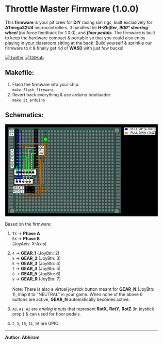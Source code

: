 # Throttle Master Firmware (1.0.0)

This **firmware** is your pit crew for **DIY** racing sim rigs, built exclusively for **ATmega32U4** microcontrollers. It handles the ***H-Shifter***, ***900° steering wheel*** (no force feedback for 1.0.0), and ***floor pedals***. The firmware is built to keep the hardware compact & portable so that you could also enjoy playing in your classroom sitting at the back. Build yourself & sprinkle our firmware to it & finally get rid of **WASD** with just few bucks!<br>

<a href='https://twitter.com/OrbitX_Space?t=jEPMn_Dx5wny0qKDew298Q&s=08' target="_blank"><img alt='Twitter' src='https://img.shields.io/badge/OrbitX.Space-100000?style=flat&logo=Twitter&logoColor=white&labelColor=08a4f6&color=2f3136'/></a>
<a href='' target="_blank"><img alt='GitHub' src='https://img.shields.io/badge/GitHub-Passing-100000?style=flat&logo=GitHub&logoColor=white&labelColor=2b3838&color=2aae48'/></a>


## Makefile:
1. Flash the firmware into your chip:<br>
     `make flash_firmware`
2. Revert back everything & use arduino bootloader:<br>
     `make it_arduino`

## Schematics:
![Example_Schematic&Routing](./images/schematic_scaled_down.png)

Based on the firmware:
1. `TX` -> **Phase A**<br>
   `RX` -> **Phase B**<br>
   (JoyAxis: X-Axis)

2. `4` -> **GEAR_1** (JoyBtn: 2)<br>
   `5` -> **GEAR_2** (JoyBtn: 3)<br>
   `6` -> **GEAR_3** (JoyBtn: 4)<br>
   `7` -> **GEAR_4** (JoyBtn: 5)<br>
   `8` -> **GEAR_5** (JoyBtn: 6)<br>
   `9` -> **GEAR_R** (JoyBtn: 7)<br>
   <br>
   Note: There is also a virtual joystick button meant for **GEAR_N** (JoyBtn: 1), map it to "NEUTRAL" in your game. When none of the above 6 buttons are active, **GEAR_N** automatically becomes active.

3. `A0`, `A1`, `A2` are *analog inputs* that represent **RotX**, **RotY**, **RotZ** (in joystick prop.) & can used for floor pedals.

4. `2`, `3`, `10`, `14`, `16` are GPIO.
***
**Author: Abhiram**
